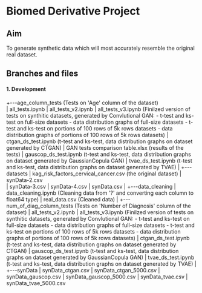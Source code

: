 # Biomed Derivative Project

## Aim

To generate synthetic data which will most accurately resemble the original real dataset.


## Branches and files

#### 1. Development 

+---age_column_tests                            (Tests on 'Age' column of the dataset)                   
|       all_tests.ipynb
|       all_tests_v2.ipynb
|       all_tests_v3.ipynb                      (Finilzed version of tests on synthitic datasets, generated by Convlutional GAN: 
                                                    - t-test and ks-test on full-size datasets 
                                                    - data distribution graphs of full-size datasets
                                                    - t-test and ks-test on portions of 100 rows of 5k rows datasets
                                                    - data distribution graphs of portions of 100 rows of 5k rows datasets)
|       ctgan_ds_test.ipynb                     (t-test and ks-test, data distribution graphs on dataset generated by CTGAN)
|       GAN tests comparison table.xlsx         (results of the tests)
|       gauscop_ds_test.ipynb                   (t-test and ks-test, data distribution graphs on dataset generated by GaussianCopula GAN)
|       tvae_ds_test.ipynb                      (t-test and ks-test, data distribution graphs on dataset generated by TVAE)
|
+---datasets
|       kag_risk_factors_cervical_cancer.csv    (the original dataset)
|       synData-2.csv                             
|       synData-3.csv
|       synData-4.csv
|       synData.csv
|
+---data_cleaning
|       data_cleaning.ipynb                      (Cleaning data from '?' and converting each column to float64 type)
|       real_data.csv                            (Cleaned data)
|
+---num_of_diag_column_tests                     (Tests on 'Number of Diagnosis' column of the dataset)
|       all_tests_v2.ipynb
|       all_tests_v3.ipynb                      (Finilzed version of tests on synthitic datasets, generated by Convlutional GAN: 
                                                    - t-test and ks-test on full-size datasets 
                                                    - data distribution graphs of full-size datasets
                                                    - t-test and ks-test on portions of 100 rows of 5k rows datasets
                                                    - data distribution graphs of portions of 100 rows of 5k rows datasets)
|       ctgan_ds_test.ipynb                     (t-test and ks-test, data distribution graphs on dataset generated by CTGAN)
|       gauscop_ds_test.ipynb                   (t-test and ks-test, data distribution graphs on dataset generated by GaussianCopula GAN)
|       tvae_ds_test.ipynb                      (t-test and ks-test, data distribution graphs on dataset generated by TVAE)
|
+---synData
|       synData_ctgan.csv
|       synData_ctgan_5000.csv
|       synData_gauscop.csv
|       synData_gauscop_5000.csv
|       synData_tvae.csv
|       synData_tvae_5000.csv

